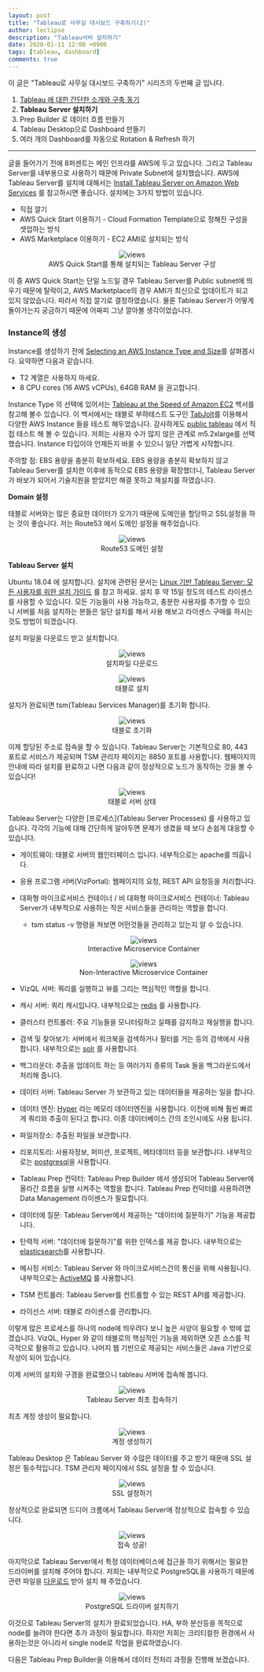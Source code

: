 ```yaml
---
layout: post
title: "Tableau로 사무실 대시보드 구축하기(2)"
author: leclipse
description: "Tableau서버 설치하기"
date: 2020-01-11 12:00 +0900
tags: [tableau, dashboard]
comments: true
---
```


이 글은 "Tableau로 사무실 대시보드 구축하기" 시리즈의 두번째 글 입니다.

1. [Tableau 에 대한 간단한 소개와 구축 동기](https://8percent.github.io/2020-01-10/tableau-dashboard1)
2. **Tableau Server 설치하기**
3. Prep Builder 로 데이터 흐름 만들기
4. Tableau Desktop으로 Dashboard 만들기
5. 여러 개의 Dashboard를 자동으로 Rotation & Refresh 하기

------

글을 들어가기 전에 8퍼센트는 메인 인프라를 AWS에 두고 있습니다. 그리고 Tableau Server를 내부용으로 사용하기 때문에 Private Subnet에 설치했습니다. AWS에 Tableau Server를 설치에 대해서는 [Install Tableau Server on Amazon Web Services](https://help.tableau.com/current/server/en-us/ts_aws_welcome.htm) 를 참고하시면 좋습니다. 설치에는 3가지 방법이 있습니다.

- 직접 깔기
- AWS Quick Start 이용하기 - Cloud Formation Template으로 정해진 구성을 셋업하는 방식
- AWS Marketplace 이용하기 - EC2 AMI로 설치되는 방식

<center>
<figure>
<img src="/images/tableau-server-1.png" alt="views">
<figcaption>AWS Quick Start를 통해 설치되는 Tableau Server 구성</figcaption>
</figure>
</center>

이 중 AWS Quick Start는 단일 노드일 경우 Tableau Server를 Public subnet에 띄우기 때문에 탈락이고, AWS Marketplace의 경우 AMI가 최신으로 업데이트가 되고 있지 않았습니다. 따라서 직접 깔기로 결정하였습니다. 물론 Tableau Server가 어떻게 돌아가는지 궁금하기 때문에 어짜피 그냥 깔아볼 생각이었습니다.

### Instance의 생성

Instance를 생성하기 전에 [Selecting an AWS Instance Type and Size](https://help.tableau.com/current/server/en-us/ts_aws_virtual_machine_selection.htm)를 살펴봅시다. 요약하면 다음과 같습니다.

- T2 계열은 사용하지 마세요.
- 8 CPU cores (16 AWS vCPUs), 64GB RAM 을 권고합니다.

Instance Type 의 선택에 있어서는 [Tableau at the Speed of Amazon EC2](https://www.tableau.com/sites/default/files/whitepapers/tableau_whitepaper_aws_ec2_rvsd.pdf) 백서를 참고해 볼수 있습니다. 이 백서에서는 태블로 부하테스트 도구인 [TabJolt](https://github.com/tableau/tabjolt/)를 이용해서 다양한 AWS  Instance 들을 테스트 해두었습니다. 감사하게도 [public tableau](https://public.tableau.com/profile/tableau.core.product.marketing#!/vizhome/TableauattheSpeedofEC2-GettingtheMostoutofYourTableauServerinAWS_0/EC2InstanceComparison) 에서 직접 테스트 해 볼 수 있습니다. 저희는 사용자 수가 많지 않은 관계로 m5.2xlarge를 선택했습니다. Instance 타입이야 언제든지 바꿀 수 있으니 일단 가볍게 시작합니다.

주의할 점: EBS 용량을 충분히 확보하세요. EBS 용량을 충분히 확보하지 않고 Tableau Server를 설치한 이후에 동적으로 EBS 용량을 확장했더니, Tableau Server가 바보가 되어서 기술지원을 받았지만 해결 못하고 재설치를 하였습니다.

**Domain 설정**

태블로 서버와는 많은 중요한 데이터가 오가기 때문에 도메인을 할당하고 SSL설정을 하는 것이 좋습니다. 저는 Route53 에서 도메인 설정을 해주었습니다.

<center>
<figure>
<img src="/images/tableau-server-2.png" alt="views">
<figcaption>Route53 도메인 설정</figcaption>
</figure>
</center>

**Tableau Server 설치**

Ubuntu 18.04 에 설치합니다. 설치에 관련된 문서는 [Linux 기반 Tableau Server: 모든 사용자를 위한 설치 가이드](https://help.tableau.com/current/guides/everybody-install-linux/ko-kr/everybody_admin_intro.htm](https://help.tableau.com/current/guides/everybody-install-linux/ko-kr/everybody_admin_intro.htm)) 를 참고 하세요. 설치 후 약 15일 정도의 테스트 라이센스를 사용할 수 있습니다. 모든 기능들이 사용 가능하고, 충분한 사용자를 추가할 수 있으니 서버를 처음 설치하는 분들은 일단 설치를 해서 사용 해보고 라이센스 구매를 하시는 것도 방법이 되겠습니다.

설치 파일을 다운로드 받고 설치합니다.

<center>
<figure>
<img src="/images/tableau-server-3.png" alt="views">
<figcaption>설치파일 다운로드</figcaption>
</figure>
</center>

<center>
<figure>
<img src="/images/tableau-server-4.png" alt="views">
<figcaption>태블로 설치</figcaption>
</figure>
</center>

설치가 완료되면 tsm(Tableau Services Manager)를 초기화 합니다.

<center>
<figure>
<img src="/images/tableau-server-5.png" alt="views">
<figcaption>태블로 초기화</figcaption>
</figure>
</center>

이제 할당된 주소로 접속을 할 수 있습니다. Tableau Server는 기본적으로 80, 443 포트로 서비스가 제공되며 TSM 관리자 페이지는 8850 포트를 사용합니다. 웹페이지의 안내에 따라 설치를 완료하고 나면 다음과 같이 정상적으로 노드가 동작하는 것을 볼 수 있습니다!

<center>
<figure>
<img src="/images/tableau-server-6.png" alt="views">
<figcaption>태블로 서버 상태</figcaption>
</figure>
</center>

Tableau Server는 다양한 [프로세스](Tableau Server Processes) 를 사용하고 있습니다. 각각의 기능에 대해 간단하게 알아두면 문제가 생겼을 때 보다 손쉽게 대응할 수 있습니다.

- 게이트웨이: 태블로 서버의 웹인터페이스 입니다. 내부적으로는 apache를 띄웁니다.

- 응용 프로그램 서버(VizPortal): 웹페이지의 요청, REST API 요청등을 처리합니다.

- 대화형 마이크로서비스 컨테이너 / 비 대화형 마이크로서비스 컨테이너: Tableau Server가 내부적으로 사용하는 작은 서비스들을 관리하는 역할을 합니다.

  - tsm status -v 명령을 쳐보면 어떤것들을 관리하고 있는지 알 수 있습니다.

    <center>
    <figure>
    <img src="/images/tableau-server-7.png" alt="views">
    <figcaption>Interactive Microservice Container</figcaption>
    </figure>
    </center>

    <center>
    <figure>
    <img src="/images/tableau-server-8.png" alt="views">
    <figcaption>Non-Interactive Microservice Container</figcaption>
    </figure>
    </center>

- VizQL 서버: 쿼리를 실행하고 뷰를 그리는 핵심적인 역할을 합니다.

- 캐시 서버: 쿼리 캐시입니다. 내부적으로는 [redis](https://redis.io/) 를 사용합니다.

- 클러스터 컨트롤러: 주요 기능들을 모니터링하고 실패를 감지하고 재실행을 합니다.

- 검색 및 찾아보기: 서버에서 워크북을 검색하거나 필터를 거는 등의 검색에서 사용합니다. 내부적으로는 [solr](https://lucene.apache.org/solr/) 를 사용합니다.

- 백그라운더: 추출을 업데이트 하는 등 여러가지 종류의 Task 들을 백그라운드에서 처리해 줍니다.

- 데이터 서버: Tableau Server 가 보관하고 있는 데이터들을 제공하는 일을 합니다.

- 데이터 엔진: [Hyper](https://www.tableau.com/products/new-features/hyper) 라는 메모리 데이터엔진을 사용합니다. 이전에 비해 훨씬 빠르게 쿼리와 추출이 된다고 합니다. 이종 데이터베이스 간의 조인시에도 사용 됩니다.

- 파일저장소: 추출된 파일을 보관합니다.

- 리포지토리: 사용자정보, 퍼미션, 프로젝트, 메타데이터 등을 보관합니다. 내부적으로는 [postgresql](https://www.postgresql.org/)을 사용합니다.

- Tableau Prep 컨덕터: Tableau Prep Builder 에서 생성되어 Tableau Server에 올라간 흐름을 실행 시켜주는 역할을 합니다. Tableau Prep 컨덕터를 사용하려면 Data Management 라이센스가 필요합니다.

- 데이터에 질문: Tableau Server에서 제공하는 "데이터에 질문하기" 기능을 제공합니다.

- 탄력적 서버: "데이터에 질문하기"를 위한 인덱스를 제공 합니다. 내부적으로는 [elasticsearch](https://www.elastic.co/kr/)를 사용합니다.

- 메시징 서비스: Tableau Server 와 마이크로서비스간의 통신을 위해 사용됩니다. 내부적으로는 [ActiveMQ](https://activemq.apache.org/) 를 사용합니다.

- TSM 컨트롤러: Tableau  Server를 컨트롤할 수 있는 REST API를 제공합니다.

- 라이선스 서버: 태블로 라이센스를 관리합니다.

이렇게 많은 프로세스를 하나의  node에 띄우려다 보니 높은 사양이 필요할 수 밖에 없겠습니다. VizQL, Hyper 와 같이 태블로의 핵심적인 기능을 제외하면 오픈 소스를 적극적으로 활용하고 있습니다. 나머지 웹 기반으로 제공되는 서비스들은 Java 기반으로 작성이 되어 있습니다.

이제 서버의 설치와 구경을 완료했으니 tableau 서버에 접속해 봅니다.

<center>
<figure>
<img src="/images/tableau-server-9.png" alt="views">
<figcaption>Tableau Server 최초 접속하기</figcaption>
</figure>
</center>

최초 계정 생성이 필요합니다. 

<center>
<figure>
<img src="/images/tableau-server-10.png" alt="views">
<figcaption>계정 생성하기</figcaption>
</figure>
</center>

Tableau Desktop 은 Tableau Server 와 수많은 데이터를 주고 받기 때문에 SSL 설정은 필수적입니다. TSM 관리자 페이지에서 SSL 설정을 할 수 있습니다.

<center>
<figure>
<img src="/images/tableau-server-11.png" alt="views">
<figcaption>SSL 설정하기</figcaption>
</figure>
</center>

정상적으로 완료되면 드디어 크롬에서 Tableau Server에 정상적으로 접속할 수 있습니다.

<center>
<figure>
<img src="/images/tableau-server-12.png" alt="views">
<figcaption>접속 성공!</figcaption>
</figure>
</center>

마지막으로 Tableau Server에서 특정 데이터베이스에 접근을 하기 위해서는 필요한 드라이버를 설치해 주어야 합니다. 저희는 내부적으로 PostgreSQL을 사용하기 때문에 관련 파일을 [다운로드](https://www.tableau.com/ko-kr/support/drivers) 받아 설치 해 주었습니다.

<center>
<figure>
<img src="/images/tableau-server-13.png" alt="views">
<figcaption>PostgreSQL 드라이버 설치하기</figcaption>
</figure>
</center>

이것으로 Tableau Server의 설치가 완료되었습니다. HA, 부하 분산등을 목적으로 node를 늘려야 한다면 추가 과정이 필요합니다. 하지만 저희는 크리티컬한 환경에서 사용하는것은 아니라서 single node로 작업을 완료하였습니다. 

다음은 Tableau Prep Builder을 이용해서 데이터 전처리 과정을 진행해 보겠습니다.


